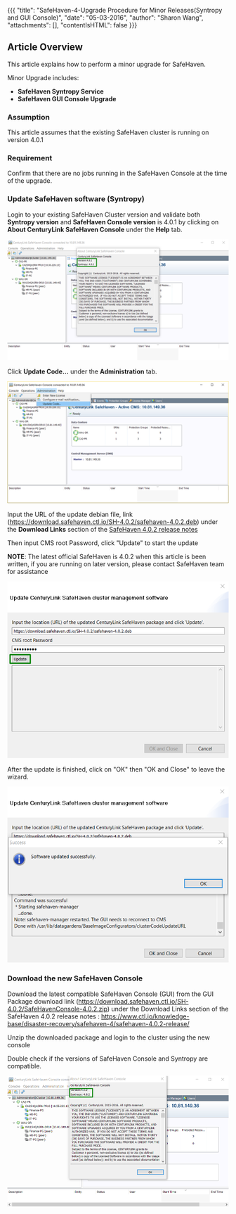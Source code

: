 {{{
  "title": "SafeHaven-4-Upgrade Procedure for Minor Releases(Syntropy and GUI Console)",
  "date": "05-03-2016",
  "author": "Sharon Wang",
  "attachments": [],
  "contentIsHTML": false
}}}
## Article Overview
This article explains how to perform a minor upgrade for SafeHaven.

Minor Upgrade includes:
* **SafeHaven Syntropy Service**
* **SafeHaven GUI Console Upgrade**

### Assumption

This article assumes that the existing SafeHaven cluster is running on version 4.0.1

### Requirement

Confirm that there are no jobs running in the SafeHaven Console at the time of the upgrade.

### Update SafeHaven software (Syntropy)

Login to your existing SafeHaven Cluster version and validate both **Syntropy version** and **SafeHaven Console version** is 4.0.1 by clicking on **About CenturyLink SafeHaven Console** under the **Help** tab.

![Upgrade](../../images/SH4.0/Upgrade/upgrade_1.png)


Click **Update Code...** under the **Administration** tab.

![Upgrade](../../images/SH4.0/Upgrade/upgrade_2.png)


Input the URL of the update debian file, link (https://download.safehaven.ctl.io/SH-4.0.2/safehaven-4.0.2.deb) under the **Download Links** section of the [SafeHaven 4.0.2 release notes](safehaven-4.0.2-release.md)

Then input CMS root Password, click "Update" to start the update

**NOTE**: The latest official SafeHaven is 4.0.2 when this article is been written, if you are running on later version, please contact SafeHaven team for assistance 

![Upgrade](../../images/SH4.0/Upgrade/upgrade_3.png)

After the update is finished, click on "OK" then "OK and Close" to leave the wizard.

![Upgrade](../../images/SH4.0/Upgrade/upgrade_4.png)


### Download the new SafeHaven Console 

Download the latest compatible SafeHaven Console (GUI) from the GUI Package download link (https://download.safehaven.ctl.io/SH-4.0.2/SafeHavenConsole-4.0.2.zip) under the Download Links section of the SafeHaven 4.0.2 release notes : https://www.ctl.io/knowledge-base/disaster-recovery/safehaven-4/safehaven-4.0.2-release/

Unzip the downloaded package and login to the cluster using the new console

Double check if the versions of SafeHaven Console and Syntropy are compatible.

![Upgrade](../../images/SH4.0/Upgrade/upgrade_5.png)

